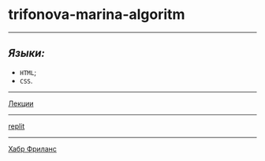 # trifonova-marina-algoritm
____
## ***Языки:***

- `HTML`;
- `CSS`.

____
[Лекции](https://drive.google.com/drive/folders/1xVBhdnlYtjHykHaQzYspqU1zybDLlhjy?usp=drive_link)
____
[replit](https://replit.com/@28062003m)
____
[Хабр Фриланс](https://freelance.habr.com/freelancers/Marina-Tri)